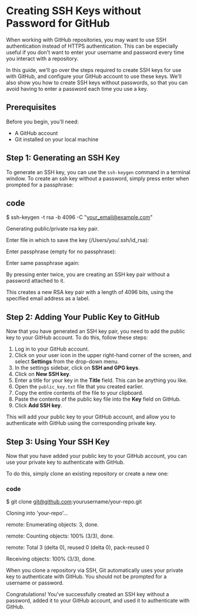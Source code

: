 # Creating SSH Keys without Password for GitHub

When working with GitHub repositories, you may want to use SSH authentication instead of HTTPS authentication. This can be especially useful if you don't want to enter your username and password every time you interact with a repository.

In this guide, we'll go over the steps required to create SSH keys for use with GitHub, and configure your GitHub account to use these keys. We'll also show you how to create SSH keys without passwords, so that you can avoid having to enter a password each time you use a key.

## Prerequisites

Before you begin, you'll need:

- A GitHub account
- Git installed on your local machine

## Step 1: Generating an SSH Key

To generate an SSH key, you can use the `ssh-keygen` command in a terminal window. To create an ssh key without a password, simply press enter when prompted for a passphrase:

## code
$ ssh-keygen -t rsa -b 4096 -C "your_email@example.com"

Generating public/private rsa key pair.

Enter file in which to save the key (/Users/you/.ssh/id_rsa):

Enter passphrase (empty for no passphrase):

Enter same passphrase again:

By pressing enter twice, you are creating an SSH key pair without a password attached to it.

This creates a new RSA key pair with a length of 4096 bits, using the specified email address as a label.

## Step 2: Adding Your Public Key to GitHub

Now that you have generated an SSH key pair, you need to add the public key to your GitHub account. To do this, follow these steps:

1. Log in to your GitHub account.
2. Click on your user icon in the upper right-hand corner of the screen, and select **Settings** from the drop-down menu.
3. In the settings sidebar, click on **SSH and GPG keys**.
4. Click on **New SSH key**.
5. Enter a title for your key in the **Title** field. This can be anything you like.
6. Open the `public_key.txt` file that you created earlier.
7. Copy the entire contents of the file to your clipboard.
8. Paste the contents of the public key file into the **Key** field on GitHub.
9. Click **Add SSH key**.

This will add your public key to your GitHub account, and allow you to authenticate with GitHub using the corresponding private key.

## Step 3: Using Your SSH Key

Now that you have added your public key to your GitHub account, you can use your private key to authenticate with GitHub.

To do this, simply clone an existing repository or create a new one:

### code

$ git clone git@github.com:yourusername/your-repo.git

Cloning into 'your-repo'...

remote: Enumerating objects: 3, done.

remote: Counting objects: 100% (3/3), done.

remote: Total 3 (delta 0), reused 0 (delta 0), pack-reused 0

Receiving objects: 100% (3/3), done.


When you clone a repository via SSH, Git automatically uses your private key to authenticate with GitHub. You should not be prompted for a username or password.

Congratulations! You've successfully created an SSH key without a password, added it to your GitHub account, and used it to authenticate with GitHub.